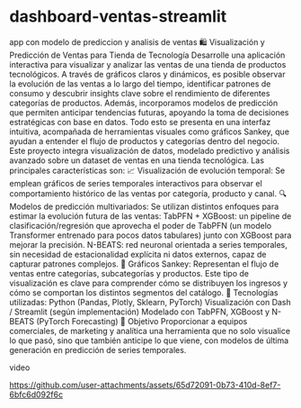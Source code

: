 # dashboard-ventas-streamlit
app con modelo de prediccion y analisis de ventas 
🛍️ Visualización y Predicción de Ventas para Tienda de Tecnología
Desarrolle una aplicación interactiva para visualizar y analizar las ventas de una tienda de productos tecnológicos. A través de gráficos claros y dinámicos, es posible observar la evolución de las ventas a lo largo del tiempo, identificar patrones de consumo y descubrir insights clave sobre el rendimiento de diferentes categorías de productos.
Además, incorporamos modelos de predicción que permiten anticipar tendencias futuras, apoyando la toma de decisiones estratégicas con base en datos.
Todo esto se presenta en una interfaz intuitiva, acompañada de herramientas visuales como gráficos Sankey, que ayudan a entender el flujo de productos y categorías dentro del negocio.
Este proyecto integra visualización de datos, modelado predictivo y análisis avanzado sobre un dataset de ventas en una tienda tecnológica. Las principales características son:
📈 Visualización de evolución temporal:
Se emplean gráficos de series temporales interactivos para observar el comportamiento histórico de las ventas por categoría, producto y canal.
🔍 Modelos de predicción multivariados:
Se utilizan distintos enfoques para estimar la evolución futura de las ventas:
TabPFN + XGBoost: un pipeline de clasificación/regresión que aprovecha el poder de TabPFN (un modelo Transformer entrenado para pocos datos tabulares) junto con XGBoost para mejorar la precisión.
N-BEATS: red neuronal orientada a series temporales, sin necesidad de estacionalidad explícita ni datos externos, capaz de capturar patrones complejos.
🔀 Gráficos Sankey:
Representan el flujo de ventas entre categorías, subcategorías y productos. Este tipo de visualización es clave para comprender cómo se distribuyen los ingresos y cómo se comportan los distintos segmentos del catálogo.
🧰 Tecnologías utilizadas:
Python (Pandas, Plotly, Sklearn, PyTorch)
Visualización con Dash / Streamlit (según implementación)
Modelado con TabPFN, XGBoost y N-BEATS (PyTorch Forecasting)
🚀 Objetivo
Proporcionar a equipos comerciales, de marketing y analítica una herramienta que no solo visualice lo que pasó, sino que también anticipe lo que viene, con modelos de última generación en predicción de series temporales.

video



https://github.com/user-attachments/assets/65d72091-0b73-410d-8ef7-6bfc6d092f6c

